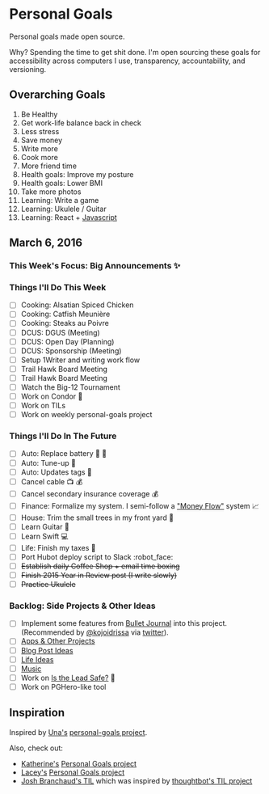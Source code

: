
# Personal Goals

Personal goals made open source.

Why? Spending the time to get shit done. I'm open sourcing these goals for accessibility across computers I use, transparency, accountability, and versioning.

## Overarching Goals

1. Be Healthy
1. Get work-life balance back in check
1. Less stress
1. Save money
1. Write more
1. Cook more
1. More friend time
1. Health goals: Improve my posture
1. Health goals: Lower BMI
1. Take more photos
1. Learning: Write a game
1. Learning: Ukulele / Guitar
1. Learning: React + [Javascript](https://github.com/getify/You-Dont-Know-JS)

## March 6, 2016

### This Week's Focus: Big Announcements :sparkles:

### Things I'll Do This Week

- [ ] Cooking: Alsatian Spiced Chicken
- [ ] Cooking: Catfish Meunière
- [ ] Cooking: Steaks au Poivre
- [ ] DCUS: DGUS (Meeting)
- [ ] DCUS: Open Day (Planning)
- [ ] DCUS: Sponsorship (Meeting)
- [ ] Setup 1Writer and writing work flow
- [ ] Trail Hawk Board Meeting
- [ ] Trail Hawk Board Meeting
- [ ] Watch the Big-12 Tournament
- [ ] Work on Condor :email:
- [ ] Work on TILs
- [ ] Work on weekly personal-goals project

### Things I'll Do In The Future

- [ ] Auto: Replace battery :car: :battery:
- [ ] Auto: Tune-up :battery:
- [ ] Auto: Updates tags :ticket:
- [ ] Cancel cable :tv: :moneybag:
- [ ] Cancel secondary insurance coverage :moneybag:
- [ ] Finance: Formalize my system. I semi-follow a ["Money Flow"](http://www.nerdwallet.com/blog/advisorvoices/a-smart-system-to-track-your-money-flow/) system :chart_with_upwards_trend:
- [ ] House: Trim the small trees in my front yard :house_with_garden:
- [ ] Learn Guitar :guitar:
- [ ] Learn Swift :computer:
- [ ] Life: Finish my taxes :money_with_wings:
- [ ] Port Hubot deploy script to Slack :robot_face:
- [ ] ~~Establish daily Coffee Shop + email time boxing~~
- [ ] ~~Finish 2015 Year in Review post (I write slowly)~~
- [ ] ~~Practice Ukulele~~

### Backlog: Side Projects & Other Ideas

- [ ] Implement some features from [Bullet Journal](http://bulletjournal.com/get-started/) into this project. (Recommended by [@kojoidrissa](https://github.com/kojoidrissa) via [twitter](https://twitter.com/webology/status/701118226801889280)).
- [ ] [Apps & Other Projects](ideas/app-ideas.md)
- [ ] [Blog Post Ideas](ideas/blog-ideas.md)
- [ ] [Life Ideas](ideas/life-ideas.md)
- [ ] [Music](content-list/music/README.md)
- [ ] Work on [Is the Lead Safe?](http://www.istheleadsafe.com/) :basketball:
- [ ] Work on PGHero-like tool

## Inspiration

Inspired by [Una's](https://github.com/una) [personal-goals project](https://github.com/una/personal-goals).

Also, check out:
- [Katherine's](https://github.com/KatherineMichel) [Personal Goals project](https://github.com/KatherineMichel/personal-goals)
- [Lacey's](https://github.com/williln) [Personal Goals project](https://github.com/williln/personal-goals)
- [Josh Branchaud's TIL](https://github.com/jbranchaud/til) which was inspired by [thoughtbot's TIL project](https://github.com/thoughtbot/til)
